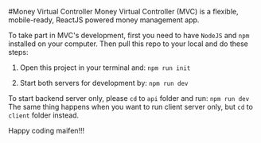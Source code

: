 #Money Virtual Controller
Money Virtual Controller (MVC) is a flexible, mobile-ready, ReactJS powered money management app.

To take part in MVC's development, first you need to have `NodeJS` and `npm` installed on your computer. 
Then pull this repo to your local and do these steps:

1. Open this project in your terminal and:
  `npm run init`

2. Start both servers for development by:
  `npm run dev`

To start backend server only, please `cd` to `api` folder and run:
  `npm run dev`
The same thing happens when you want to run client server only, but `cd` to `client` folder instead.

Happy coding maifen!!!

